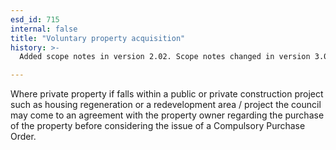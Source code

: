 ```yaml
---
esd_id: 715
internal: false
title: "Voluntary property acquisition"
history: >-
  Added scope notes in version 2.02. Scope notes changed in version 3.00 for clarity. Term name changed from 'Private property voluntary acquisition' to 'Land and property - voluntary acquisition - private property' in version 3.00. Name changed to 'Voluntary property acquisition' in version 4.00.

---
```


Where private property if falls within a public or private construction project such as housing regeneration or a redevelopment area / project the council may come to an agreement with the property owner regarding the purchase of the property before considering the issue of a Compulsory Purchase Order.

